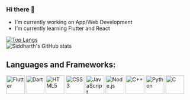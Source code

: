 ### Hi there 👋




-  I’m currently working on App/Web Development
-  I’m currently learning Flutter and React

[![Top Langs](https://github-readme-stats.vercel.app/api/top-langs/?username=Naruto2619&hide=makefile,dtrace&layout=compact)](https://github.com/anuraghazra/github-readme-stats)
</br>
![Siddharth's GitHub stats](https://github-readme-stats.vercel.app/api?username=Naruto2619&show_icons=true&theme=tokyonight)
## Languages and Frameworks:

<div>
<img src="https://www.vectorlogo.zone/logos/flutterio/flutterio-icon.svg" alt="Flutter" height="50" align="left" display="flex"/>
<img  src="https://www.vectorlogo.zone/logos/dartlang/dartlang-icon.svg" alt="Dart" height="50" />
<img src="https://profilinator.rishav.dev/skills-assets/html5-original-wordmark.svg" alt="HTML5" height="50" />
<img src="https://profilinator.rishav.dev/skills-assets/css3-original-wordmark.svg" alt="CSS3" height="50"/>
<img  src="https://profilinator.rishav.dev/skills-assets/javascript-original.svg" alt="JavaScript" height="50" />
<img  src="https://profilinator.rishav.dev/skills-assets/nodejs-original-wordmark.svg" alt="Node.js" height="50" display="flex"/>
<img  src="https://profilinator.rishav.dev/skills-assets/cplusplus-original.svg" alt="C++" height="50"/>
<img  src="https://profilinator.rishav.dev/skills-assets/python-original.svg" alt="Python" height="50"/>
<img  src="https://profilinator.rishav.dev/skills-assets/c-original.svg" alt="C" height="50"/>
</div>
<br/>
<br/>
<br/>
<br/>
<br/>
